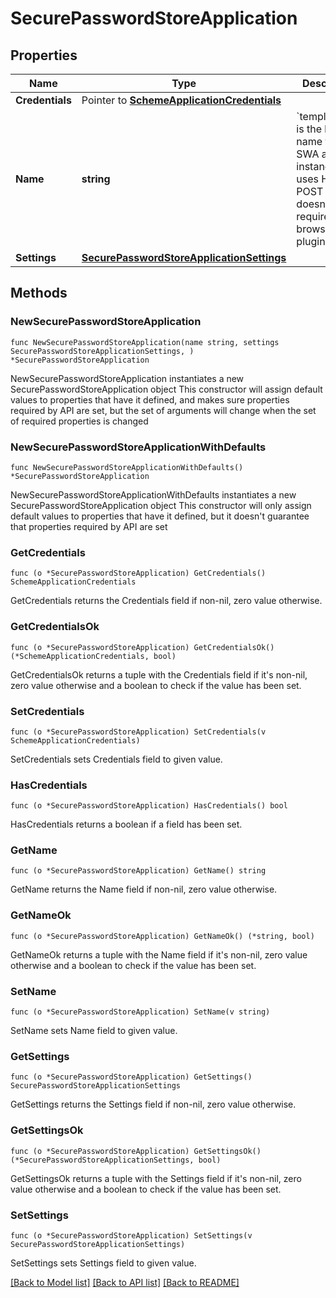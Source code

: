 # SecurePasswordStoreApplication

## Properties

Name | Type | Description | Notes
------------ | ------------- | ------------- | -------------
**Credentials** | Pointer to [**SchemeApplicationCredentials**](SchemeApplicationCredentials.md) |  | [optional] 
**Name** | **string** | &#x60;template_sps&#x60; is the key name for a SWA app instance that uses HTTP POST and doesn&#39;t require a browser plugin | 
**Settings** | [**SecurePasswordStoreApplicationSettings**](SecurePasswordStoreApplicationSettings.md) |  | 

## Methods

### NewSecurePasswordStoreApplication

`func NewSecurePasswordStoreApplication(name string, settings SecurePasswordStoreApplicationSettings, ) *SecurePasswordStoreApplication`

NewSecurePasswordStoreApplication instantiates a new SecurePasswordStoreApplication object
This constructor will assign default values to properties that have it defined,
and makes sure properties required by API are set, but the set of arguments
will change when the set of required properties is changed

### NewSecurePasswordStoreApplicationWithDefaults

`func NewSecurePasswordStoreApplicationWithDefaults() *SecurePasswordStoreApplication`

NewSecurePasswordStoreApplicationWithDefaults instantiates a new SecurePasswordStoreApplication object
This constructor will only assign default values to properties that have it defined,
but it doesn't guarantee that properties required by API are set

### GetCredentials

`func (o *SecurePasswordStoreApplication) GetCredentials() SchemeApplicationCredentials`

GetCredentials returns the Credentials field if non-nil, zero value otherwise.

### GetCredentialsOk

`func (o *SecurePasswordStoreApplication) GetCredentialsOk() (*SchemeApplicationCredentials, bool)`

GetCredentialsOk returns a tuple with the Credentials field if it's non-nil, zero value otherwise
and a boolean to check if the value has been set.

### SetCredentials

`func (o *SecurePasswordStoreApplication) SetCredentials(v SchemeApplicationCredentials)`

SetCredentials sets Credentials field to given value.

### HasCredentials

`func (o *SecurePasswordStoreApplication) HasCredentials() bool`

HasCredentials returns a boolean if a field has been set.

### GetName

`func (o *SecurePasswordStoreApplication) GetName() string`

GetName returns the Name field if non-nil, zero value otherwise.

### GetNameOk

`func (o *SecurePasswordStoreApplication) GetNameOk() (*string, bool)`

GetNameOk returns a tuple with the Name field if it's non-nil, zero value otherwise
and a boolean to check if the value has been set.

### SetName

`func (o *SecurePasswordStoreApplication) SetName(v string)`

SetName sets Name field to given value.


### GetSettings

`func (o *SecurePasswordStoreApplication) GetSettings() SecurePasswordStoreApplicationSettings`

GetSettings returns the Settings field if non-nil, zero value otherwise.

### GetSettingsOk

`func (o *SecurePasswordStoreApplication) GetSettingsOk() (*SecurePasswordStoreApplicationSettings, bool)`

GetSettingsOk returns a tuple with the Settings field if it's non-nil, zero value otherwise
and a boolean to check if the value has been set.

### SetSettings

`func (o *SecurePasswordStoreApplication) SetSettings(v SecurePasswordStoreApplicationSettings)`

SetSettings sets Settings field to given value.



[[Back to Model list]](../README.md#documentation-for-models) [[Back to API list]](../README.md#documentation-for-api-endpoints) [[Back to README]](../README.md)


